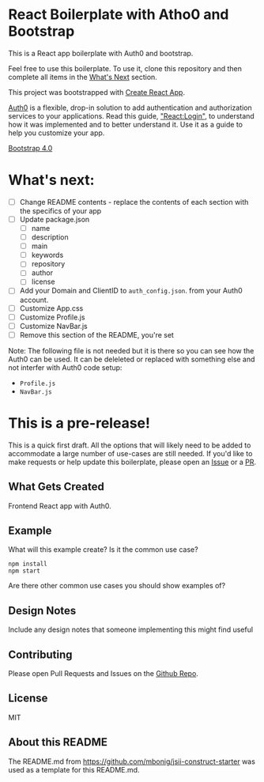 # React Boilerplate with Atho0 and Bootstrap

This is a React app boilerplate with Auth0 and bootstrap.

Feel free to use this boilerplate.  To use it, clone this repository and then complete all items in the [What's Next](#whats-next) section. 

This project was bootstrapped with [Create React App](https://github.com/facebook/create-react-app).

[Auth0](https://auth0.com/) is a flexible, drop-in solution to add authentication and authorization services to your applications. 
Read this guide, ["React:Login"](https://auth0.com/docs/quickstart/spa/react), to understand how it was implemented and to better understand it. Use it as a guide to help you customize your app.

[Bootstrap 4.0](https://getbootstrap.com/)

# What's next:

- [ ] Change README contents - replace the contents of each section with the specifics of your app
- [ ] Update package.json
  - [ ] name
  - [ ] description
  - [ ] main
  - [ ] keywords 
  - [ ] repository
  - [ ] author
  - [ ] license
- [ ] Add your Domain and ClientID to `auth_config.json`. from your Auth0 account. 
- [ ] Customize App.css
- [ ] Customize Profile.js 
- [ ] Customize NavBar.js
- [ ] Remove this section of the README, you're set

Note: The following file is not needed but it is there so you can see how the Auth0 can be used. It can be deleleted or replaced with something else and not interfer with Auth0 code setup:
* `Profile.js`
* `NavBar.js`

# This is a pre-release!

This is a quick first draft. All the options that will likely need to be added to accommodate a large
number of use-cases are still needed. If you'd like to make requests or help update this boilerplate, please
open an [Issue](https://github.com/zenkbaries/boilerplate-mern-auth0/issues) or a [PR](https://github.com/zenkbaries/boilerplate-mern-auth0/pulls).


## What Gets Created

Frontend React app with Auth0.

## Example

What will this example create? Is it the common use case? 

```
npm install
npm start
```

Are there other common use cases you should show examples of?

## Design Notes

Include any design notes that someone implementing this might find useful

## Contributing

Please open Pull Requests and Issues on the [Github Repo]().

## License

MIT

## About this README

The README.md from https://github.com/mbonig/jsii-construct-starter was used as a template for this README.md.